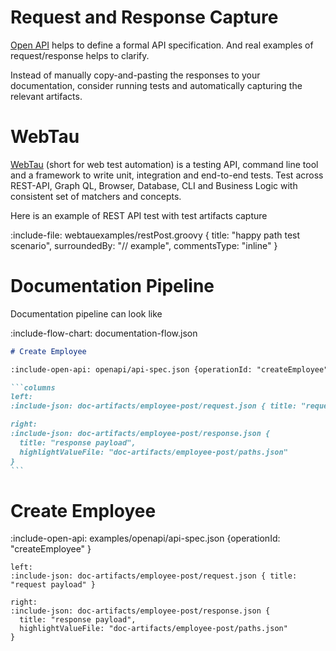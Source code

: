 # Request and Response Capture

[Open API](snippets/open-API) helps to define a formal API specification.
And real examples of request/response helps to clarify. 

Instead of manually copy-and-pasting the responses to your documentation, consider running tests and automatically
capturing the relevant artifacts.

# WebTau

[WebTau](https://testingisdocumenting.org/webtau) (short for web test automation) is a testing API, command line tool and a framework to write unit, 
integration and end-to-end tests. Test across REST-API, Graph QL, Browser, Database, CLI and Business Logic with consistent set of matchers and concepts.

Here is an example of REST API test with test artifacts capture 

:include-file: webtauexamples/restPost.groovy {
  title: "happy path test scenario",
  surroundedBy: "// example",
  commentsType: "inline"
}

# Documentation Pipeline

Documentation pipeline can look like

:include-flow-chart: documentation-flow.json

`````markdown {title: "znai example of using test artifacts"}
# Create Employee

:include-open-api: openapi/api-spec.json {operationId: "createEmployee" }

```columns
left: 
:include-json: doc-artifacts/employee-post/request.json { title: "request payload" }

right: 
:include-json: doc-artifacts/employee-post/response.json { 
  title: "response payload", 
  highlightValueFile: "doc-artifacts/employee-post/paths.json" 
}
```
`````


# Create Employee

:include-open-api: examples/openapi/api-spec.json {operationId: "createEmployee" }

```columns
left: 
:include-json: doc-artifacts/employee-post/request.json { title: "request payload" }

right: 
:include-json: doc-artifacts/employee-post/response.json { 
  title: "response payload", 
  highlightValueFile: "doc-artifacts/employee-post/paths.json" 
}
```

